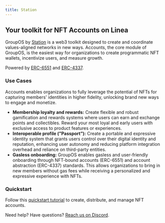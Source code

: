 ```yaml
---
title: Station
---
```


## Your toolkit for NFT Accounts on Linea

GroupOS by [Station](https://station.express) is a web3 toolkit designed to create and coordinate values-aligned networks in new ways. Accounts, the core module of GroupOS, is the easiest way for organizations to create programmatic NFT wallets, incentivize users, and measure growth.

Powered by [ERC-6551](https://eips.ethereum.org/EIPS/eip-6551) and [ERC-4337](https://eips.ethereum.org/EIPS/eip-4337).

### Use Cases

Accounts enables organizations to fully leverage the potential of NFTs for capturing members' identities in higher fidelity, unlocking brand new ways to engage and monetize.

- **Membership loyalty and rewards:** Create flexible and robust gamification and rewards systems where users can earn and exchange points and collectibles. Reward your most loyal and early users with exclusive access to product features or experiences.
- **Interoperable profile (”Passport”):** Create a portable and expressive identity system that grants users control over their digital identity and reputation, enhancing user autonomy and reducing platform integration overhead and reliance on third-party entities.
- **Gasless onboarding:** GroupOS enables gasless and user-friendly onboarding through NFT-bound accounts (ERC-6551) and account abstraction (ERC-4337) standards. This allows organizations to bring in new members without gas fees while receiving a personalized and expressive experience with NFTs.

### Quickstart

Follow this [quickstart tutorial](https://docs.groupos.xyz/api-reference/v1/getting-started/quickstart/) to create, distribute, and manage NFT accounts.

Need help? Have questions? [Reach us on Discord](https://discord.gg/BR6CgxUe).

